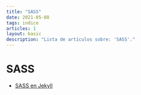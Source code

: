 ```yaml
---
title: "SASS"
date: 2021-05-08
tags: indice
articles: 1
layout: basic
description: "Lista de artículos sobre: 'SASS'."
---
```


# SASS

- [SASS en Jekyll](../jekyll/agregar-css-en-jekyll)
